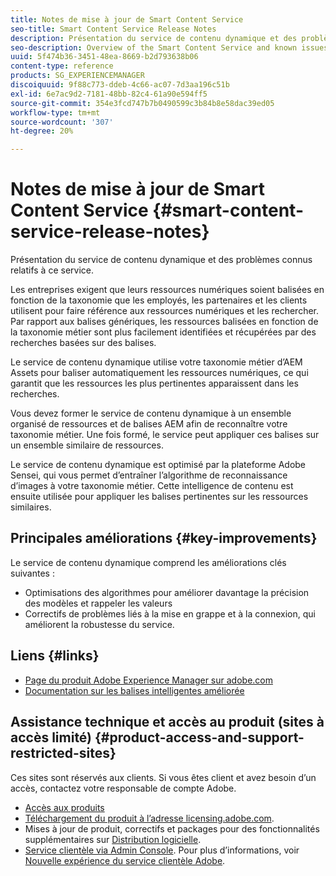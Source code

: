 ```yaml
---
title: Notes de mise à jour de Smart Content Service
seo-title: Smart Content Service Release Notes
description: Présentation du service de contenu dynamique et des problèmes connus relatifs à ce service.
seo-description: Overview of the Smart Content Service and known issues around the service.
uuid: 5f474b36-3451-48ea-8669-b2d793638b06
content-type: reference
products: SG_EXPERIENCEMANAGER
discoiquuid: 9f88c773-ddeb-4c66-ac07-7d3aa196c51b
exl-id: 6e7ac9d2-7181-48bb-82c4-61a90e594ff5
source-git-commit: 354e3fcd747b7b0490599c3b84b8e58dac39ed05
workflow-type: tm+mt
source-wordcount: '307'
ht-degree: 20%

---
```


# Notes de mise à jour de Smart Content Service {#smart-content-service-release-notes}

Présentation du service de contenu dynamique et des problèmes connus relatifs à ce service.

Les entreprises exigent que leurs ressources numériques soient balisées en fonction de la taxonomie que les employés, les partenaires et les clients utilisent pour faire référence aux ressources numériques et les rechercher. Par rapport aux balises génériques, les ressources balisées en fonction de la taxonomie métier sont plus facilement identifiées et récupérées par des recherches basées sur des balises.

Le service de contenu dynamique utilise votre taxonomie métier d’AEM Assets pour baliser automatiquement les ressources numériques, ce qui garantit que les ressources les plus pertinentes apparaissent dans les recherches.

Vous devez former le service de contenu dynamique à un ensemble organisé de ressources et de balises AEM afin de reconnaître votre taxonomie métier. Une fois formé, le service peut appliquer ces balises sur un ensemble similaire de ressources.

Le service de contenu dynamique est optimisé par la plateforme Adobe Sensei, qui vous permet d’entraîner l’algorithme de reconnaissance d’images à votre taxonomie métier. Cette intelligence de contenu est ensuite utilisée pour appliquer les balises pertinentes sur les ressources similaires.

## Principales améliorations {#key-improvements}

Le service de contenu dynamique comprend les améliorations clés suivantes :

* Optimisations des algorithmes pour améliorer davantage la précision des modèles et rappeler les valeurs
* Correctifs de problèmes liés à la mise en grappe et à la connexion, qui améliorent la robustesse du service.

## Liens {#links}

* [Page du produit Adobe Experience Manager sur adobe.com](https://www.adobe.com/marketing-cloud/experience-manager.html)
* [Documentation sur les balises intelligentes améliorée](/help/assets/enhanced-smart-tags.md)

## Assistance technique et accès au produit (sites à accès limité) {#product-access-and-support-restricted-sites}

Ces sites sont réservés aux clients. Si vous êtes client et avez besoin d’un accès, contactez votre responsable de compte Adobe.

* [Accès aux produits](https://login.experiencecloud.adobe.com/exc-content/login.html)
* [Téléchargement du produit à l’adresse licensing.adobe.com](https://licensing.adobe.com/).
* Mises à jour de produit, correctifs et packages pour des fonctionnalités supplémentaires sur [Distribution logicielle](https://experience.adobe.com/#/downloads/content/software-distribution/en/aem.html).
* [Service clientèle via Admin Console](https://adminconsole.adobe.com/). Pour plus d’informations, voir [Nouvelle expérience du service clientèle Adobe](https://docs.adobe.com/content/help/en/customer-one/using/home.html).
